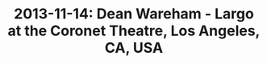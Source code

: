 ---
layout: show
title: '2013-11-14: Dean Wareham - Largo at the Coronet Theatre, Los Angeles, CA, USA '
name: 2013-11-14-dean-wareham-largo-at-the-coronet-theatre-los-angeles-ca-usa
show-venue: 'Largo at the Coronet Theatre, Los Angeles, CA, USA '
show-setlist: 
show-date: 2013-11-14
category: 2013
show-radio: 
show-lastfm: 
show-cancelled: 
performers: 
facebook-event-url: 
show-poster-url: 
show-ticket-url: 
show-venue-website: 
show-additional: 
---